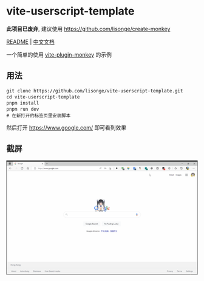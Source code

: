 # vite-userscript-template

**此项目已废弃**, 建议使用 <https://github.com/lisonge/create-monkey>

[README](README.md) | [中文文档](README_zh.md)

一个简单的使用 [vite-plugin-monkey](https://github.com/lisonge/vite-plugin-monkey) 的示例

## 用法

```shell
git clone https://github.com/lisonge/vite-userscript-template.git
cd vite-userscript-template
pnpm install
pnpm run dev
# 在新打开的标签页里安装脚本
```

然后打开 <https://www.google.com/> 即可看到效果

## 截屏

![image](./screenshot/2022-05-12_00-41-42.gif)

